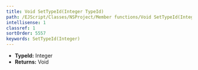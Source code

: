 ```yaml
---
title: Void SetTypeId(Integer TypeId)
path: /EJScript/Classes/NSProject/Member functions/Void SetTypeId(Integer p_0)
intellisense: 1
classref: 1
sortOrder: 5557
keywords: SetTypeId(Integer)
---
```



* **TypeId:** Integer
* **Returns:** Void


